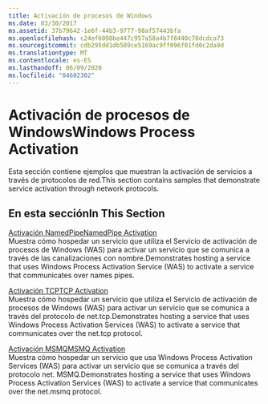 ```yaml
---
title: Activación de procesos de Windows
ms.date: 03/30/2017
ms.assetid: 37b79642-1e6f-44b3-9777-98af57443bfa
ms.openlocfilehash: c24ef6098be447c957a58a4b7f8440c78dcdca73
ms.sourcegitcommit: cdb295dd1db589ce5169ac9ff096f01fd0c2da9d
ms.translationtype: MT
ms.contentlocale: es-ES
ms.lasthandoff: 06/09/2020
ms.locfileid: "84602302"
---
```

# <a name="windows-process-activation"></a><span data-ttu-id="3dd6e-102">Activación de procesos de Windows</span><span class="sxs-lookup"><span data-stu-id="3dd6e-102">Windows Process Activation</span></span>
<span data-ttu-id="3dd6e-103">Esta sección contiene ejemplos que muestran la activación de servicios a través de protocolos de red.</span><span class="sxs-lookup"><span data-stu-id="3dd6e-103">This section contains samples that demonstrate service activation through network protocols.</span></span>  
  
## <a name="in-this-section"></a><span data-ttu-id="3dd6e-104">En esta sección</span><span class="sxs-lookup"><span data-stu-id="3dd6e-104">In This Section</span></span>  
 [<span data-ttu-id="3dd6e-105">Activación NamedPipe</span><span class="sxs-lookup"><span data-stu-id="3dd6e-105">NamedPipe Activation</span></span>](namedpipe-activation.md)  
 <span data-ttu-id="3dd6e-106">Muestra cómo hospedar un servicio que utiliza el Servicio de activación de procesos de Windows (WAS) para activar un servicio que se comunica a través de las canalizaciones con nombre.</span><span class="sxs-lookup"><span data-stu-id="3dd6e-106">Demonstrates hosting a service that uses Windows Process Activation Service (WAS) to activate a service that communicates over names pipes.</span></span>  
  
 [<span data-ttu-id="3dd6e-107">Activación TCP</span><span class="sxs-lookup"><span data-stu-id="3dd6e-107">TCP Activation</span></span>](tcp-activation.md)  
 <span data-ttu-id="3dd6e-108">Muestra cómo hospedar un servicio que utiliza el Servicio de activación de procesos de Windows (WAS) para activar un servicio que se comunica a través del protocolo de net.tcp.</span><span class="sxs-lookup"><span data-stu-id="3dd6e-108">Demonstrates hosting a service that uses Windows Process Activation Services (WAS) to activate a service that communicates over the net.tcp protocol.</span></span>

 [<span data-ttu-id="3dd6e-109">Activación MSMQ</span><span class="sxs-lookup"><span data-stu-id="3dd6e-109">MSMQ Activation</span></span>](msmq-activation.md)  
 <span data-ttu-id="3dd6e-110">Muestra cómo hospedar un servicio que usa Windows Process Activation Services (WAS) para activar un servicio que se comunica a través del protocolo net. MSMQ.</span><span class="sxs-lookup"><span data-stu-id="3dd6e-110">Demonstrates hosting a service that uses Windows Process Activation Services (WAS) to activate a service that communicates over the net.msmq protocol.</span></span>
